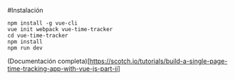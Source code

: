 #Instalación    

```
npm install -g vue-cli
vue init webpack vue-time-tracker
cd vue-time-tracker
npm install
npm run dev
```

(Documentación completa)[https://scotch.io/tutorials/build-a-single-page-time-tracking-app-with-vue-js-part-ii]